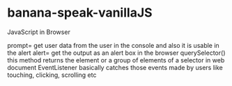 # banana-speak-vanillaJS
JavaScript in Browser

prompt= get user data from the user in the console and also it is usable in the alert
alert= get the output as an alert box in the browser
querySelector() this method returns the element or a group of elements of a selector in web document
EventListener basically catches those events made by users like touching, clicking, scrolling etc